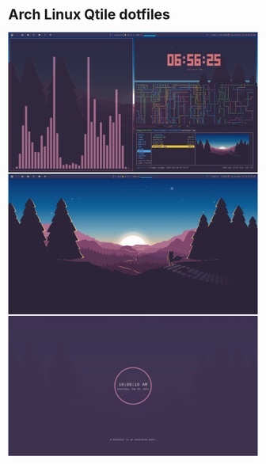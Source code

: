# Arch Linux Qtile dotfiles

<img src="images/rice-terminal.png">

<img src="images/rice-desktop.png">

<img src="images/rice-lock.png">